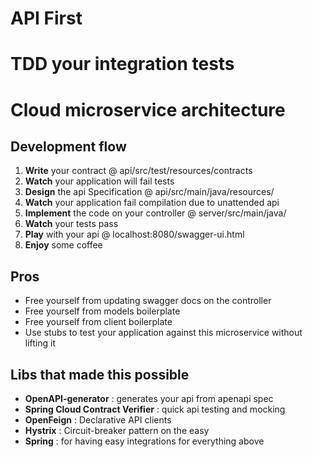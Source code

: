 # API First
# TDD your integration tests
# Cloud microservice architecture

## Development flow
1. **Write** your contract @ api/src/test/resources/contracts
2. **Watch** your application will fail tests
3. **Design** the api Specification @ api/src/main/java/resources/
4. **Watch** your application fail compilation due to unattended api
5. **Implement** the code on your controller @ server/src/main/java/
6. **Watch** your tests pass
7. **Play** with your api @ localhost:8080/swagger-ui.html
8. **Enjoy** some coffee

## Pros
 - Free yourself from updating swagger docs on the controller
 - Free yourself from models boilerplate
 - Free yourself from client boilerplate
 - Use stubs to test your application against this microservice without lifting it
 
## Libs that made this possible
 - **OpenAPI-generator** : generates your api from apenapi spec
 - **Spring Cloud Contract Verifier** : quick api testing and mocking
 - **OpenFeign** : Declarative API clients
 - **Hystrix** : Circuit-breaker pattern on the easy
 - **Spring** : for having easy integrations for everything above
 
